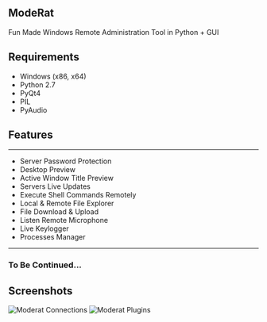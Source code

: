 ## ModeRat
Fun Made Windows Remote Administration Tool in Python + GUI

## Requirements
- Windows (x86, x64)
- Python 2.7
- PyQt4
- PIL
- PyAudio

## Features
---

* Server Password Protection
* Desktop Preview
* Active Window Title Preview
* Servers Live Updates
* Execute Shell Commands Remotely
* Local & Remote File Explorer
* File Download & Upload
* Listen Remote Microphone
* Live Keylogger
* Processes Manager

---

### To Be Continued...

## Screenshots

![Moderat Connections](https://github.com/Swordf1sh/Moderat/blob/master/screenshots/main.png?raw=true)
![Moderat Plugins](https://github.com/Swordf1sh/Moderat/blob/master/screenshots/plugins.png?raw=true)